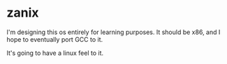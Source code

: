 # zanix

I'm designing this os entirely for learning purposes.  It should be x86, and I hope to eventually port GCC to it.

It's going to have a linux feel to it.
